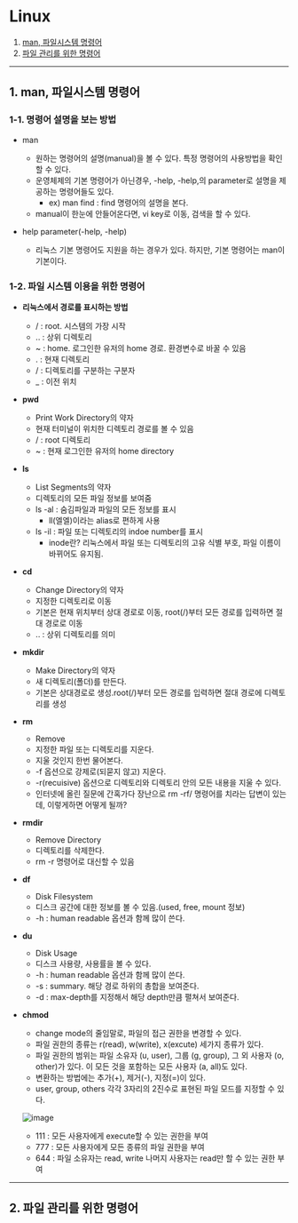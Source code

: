 # Linux

1. [man, 파일시스템 명령어](#1-man-파일시스템-명령어)
2. [파일 관리를 위한 명령어](#2-파일-관리를-위한-명령어)

---

## 1. man, 파일시스템 명령어

### 1-1. 명령어 설명을 보는 방법
- man
    - 원하는 명령어의 설명(manual)을 볼 수 있다. 특정 명령어의 사용방법을 확인할 수 있다.
    - 운영체제의 기본 명령어가 아닌경우, -help, -help,의 parameter로 설명을 제공하는 명령어들도 있다.
        - ex) man find : find 명령어의 설명을 본다.
    - manual이 한눈에 안들어온다면, vi key로 이동, 검색을 할 수 있다.

- help parameter(-help, -help)
    - 리눅스 기본 명령어도 지원을 하는 경우가 있다. 하지만, 기본 명령어는 man이 기본이다.

### 1-2. 파일 시스템 이용을 위한 명령어
- **리눅스에서 경로를 표시하는 방법**
    - / : root. 시스템의 가장 시작
    - .. : 상위 디렉토리
    - ~ : home. 로그인한 유저의 home 경로. 환경변수로 바꿀 수 있음
    - . : 현재 디렉토리
    - / : 디렉토리를 구분하는 구분자
    - _ : 이전 위치

- **pwd**
    - Print Work Directory의 약자
    - 현재 터미널이 위치한 디렉토리 경로를 볼 수 있음
    - / : root 디렉토리
    - ~ : 현재 로그인한 유저의 home directory

- **ls**
    - List Segments의 약자
    - 디렉토리의 모든 파일 정보를 보여줌
    - ls -al : 숨김파일과 파일의 모든 정보를 표시 
        - ll(엘엘)이라는 alias로 편하게 사용
    - ls -il : 파일 또는 디렉토리의 indoe number를 표시
        - inode란? 리눅스에서 파일 또는 디렉토리의 고유 식별 부호, 파일 이름이 바뀌어도 유지됨.

- **cd**
    - Change Directory의 약자
    - 지정한 디렉토리로 이동
    - 기본은 현재 위치부터 상대 경로로 이동, root(/)부터 모든 경로를 입력하면 절대 경로로 이동
    - .. : 상위 디렉토리를 의미

- **mkdir**
    - Make Directory의 약자
    - 새 디렉토리(폴더)를 만든다.
    - 기본은 상대경로로 생성.root(/)부터 모든 경로를 입력하면 절대 경로에 디렉토리를 생성

- **rm**
    - Remove
    - 지정한 파일 또는 디렉토리를 지운다.
    - 지울 것인지 한번 물어본다.
    - -f 옵션으로 강제로(되묻지 않고) 지운다.
    - -r(recuisive) 옵션으로 디렉토리와 디렉토리 안의 모든 내용을 지울 수 있다.
    - 인터넷에 올린 질문에 간혹가다 장난으로 rm -rf/ 명령어를 치라는 답변이 있는데, 이렇게하면 어떻게 될까?

- **rmdir**
    - Remove Directory
    - 디렉토리를 삭제한다.
    - rm -r 명령어로 대신할 수 있음

- **df**
    - Disk Filesystem
    - 디스크 공간에 대한 정보를 볼 수 있음.(used, free, mount 정보)
    - -h : human readable 옵션과 함께 많이 쓴다.

- **du**
    - Disk Usage
    - 디스크 사용량, 사용률을 볼 수 있다.
    - -h : human readable 옵션과 함께 많이 쓴다.
    - -s : summary. 해당 경로 하위의 총합을 보여준다.
    - -d : max-depth를 지정해서 해당 depth만큼 펼쳐서 보여준다.

- **chmod**
    - change mode의 줄임말로, 파일의 접근 권한을 변경할 수 있다.
    - 파일 권한의 종류는 r(read), w(write), x(excute) 세가지 종류가 있다.
    - 파일 권한의 범위는 파일 소유자 (u, user), 그룹 (g, group), 그 외 사용자 (o, other)가 있다. 이 모든 것을 포함하는 모든 사용자 (a, all)도 있다.
    - 변환하는 방법에는 추가(+), 제거(-), 지정(=)이 있다.
    - user, group, others 각각 3자리의 2진수로 표현된 파일 모드를 지정할 수 있다.
    
    ![image](https://user-images.githubusercontent.com/92377162/233903101-3de0057e-f380-49aa-b576-1b3ca3a1a849.png)

    - 111 : 모든 사용자에게 execute할 수 있는 권한을 부여
    - 777 : 모든 사용자에게 모든 종류의 파일 권한을 부여
    - 644 : 파일 소유자는 read, write 나머지 사용자는 read만 할 수 있는 권한 부여

---

## 2. 파일 관리를 위한 명령어
